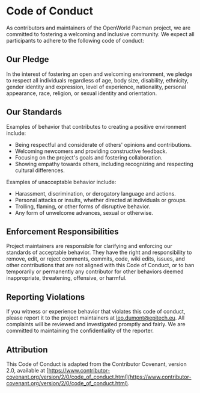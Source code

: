 # Code of Conduct

As contributors and maintainers of the OpenWorld Pacman project, we are committed to fostering a welcoming and inclusive community. We expect all participants to adhere to the following code of conduct:

## Our Pledge

In the interest of fostering an open and welcoming environment, we pledge to respect all individuals regardless of age, body size, disability, ethnicity, gender identity and expression, level of experience, nationality, personal appearance, race, religion, or sexual identity and orientation.

## Our Standards

Examples of behavior that contributes to creating a positive environment include:

- Being respectful and considerate of others' opinions and contributions.
- Welcoming newcomers and providing constructive feedback.
- Focusing on the project's goals and fostering collaboration.
- Showing empathy towards others, including recognizing and respecting cultural differences.

Examples of unacceptable behavior include:

- Harassment, discrimination, or derogatory language and actions.
- Personal attacks or insults, whether directed at individuals or groups.
- Trolling, flaming, or other forms of disruptive behavior.
- Any form of unwelcome advances, sexual or otherwise.

## Enforcement Responsibilities

Project maintainers are responsible for clarifying and enforcing our standards of acceptable behavior. They have the right and responsibility to remove, edit, or reject comments, commits, code, wiki edits, issues, and other contributions that are not aligned with this Code of Conduct, or to ban temporarily or permanently any contributor for other behaviors deemed inappropriate, threatening, offensive, or harmful.

## Reporting Violations

If you witness or experience behavior that violates this code of conduct, please report it to the project maintainers at [leo.dumont@epitech.eu](mailto:leo.dumont@epitech.eu). All complaints will be reviewed and investigated promptly and fairly. We are committed to maintaining the confidentiality of the reporter.

## Attribution

This Code of Conduct is adapted from the Contributor Covenant, version 2.0, available at [https://www.contributor-covenant.org/version/2/0/code_of_conduct.html](https://www.contributor-covenant.org/version/2/0/code_of_conduct.html).

